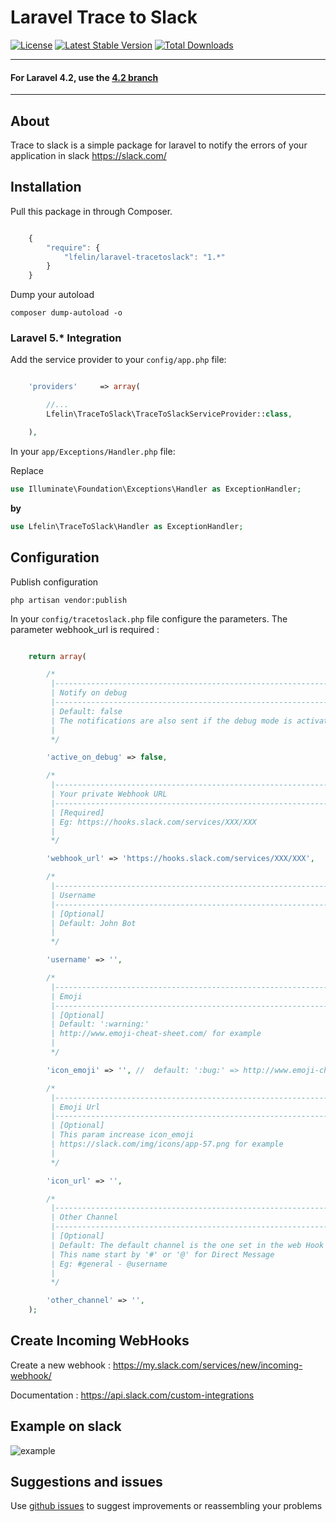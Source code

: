 Laravel Trace to Slack
======================
[![License](https://poser.pugx.org/lfelin/laravel-tracetoslack/license)](https://packagist.org/packages/lfelin/laravel-tracetoslack)
[![Latest Stable Version](https://poser.pugx.org/lfelin/laravel-tracetoslack/v/stable)](https://packagist.org/packages/lfelin/laravel-tracetoslack)
[![Total Downloads](https://poser.pugx.org/lfelin/laravel-tracetoslack/downloads)](https://packagist.org/packages/lfelin/laravel-tracetoslack)
___

#### **For Laravel 4.2, use the** [4.2 branch](https://github.com/LFelin/laravel-tracetoslack/tree/4.2)
___
## About
Trace to slack is a simple package for laravel to notify the errors of your application in slack https://slack.com/

## Installation

Pull this package in through Composer.

```js

    {
        "require": {
            "lfelin/laravel-tracetoslack": "1.*"
        }
    }

```

Dump your autoload
```
composer dump-autoload -o
```


### Laravel 5.* Integration

Add the service provider to your `config/app.php` file:

```php

    'providers'     => array(

        //...
        Lfelin\TraceToSlack\TraceToSlackServiceProvider::class,

    ),

```

In your `app/Exceptions/Handler.php` file:

Replace

```php
use Illuminate\Foundation\Exceptions\Handler as ExceptionHandler;
```


**by**

```php
use Lfelin\TraceToSlack\Handler as ExceptionHandler;
```

## Configuration

Publish configuration

```
php artisan vendor:publish
```

In your `config/tracetoslack.php` file configure the parameters. The parameter webhook_url is required :

```php

    return array(

        /*
         |--------------------------------------------------------------------------
         | Notify on debug
         |--------------------------------------------------------------------------
         | Default: false
         | The notifications are also sent if the debug mode is activated [true]
         |
         */

        'active_on_debug' => false,

        /*
         |--------------------------------------------------------------------------
         | Your private Webhook URL
         |--------------------------------------------------------------------------
         | [Required]
         | Eg: https://hooks.slack.com/services/XXX/XXX
         |
         */

        'webhook_url' => 'https://hooks.slack.com/services/XXX/XXX',

        /*
         |--------------------------------------------------------------------------
         | Username
         |--------------------------------------------------------------------------
         | [Optional]
         | Default: John Bot
         |
         */

        'username' => '',

        /*
         |--------------------------------------------------------------------------
         | Emoji
         |--------------------------------------------------------------------------
         | [Optional]
         | Default: ':warning:'
         | http://www.emoji-cheat-sheet.com/ for example
         |
         */

        'icon_emoji' => '', //  default: ':bug:' => http://www.emoji-cheat-sheet.com/

        /*
         |--------------------------------------------------------------------------
         | Emoji Url
         |--------------------------------------------------------------------------
         | [Optional]
         | This param increase icon_emoji
         | https://slack.com/img/icons/app-57.png for example
         |
         */

        'icon_url' => '',

        /*
         |--------------------------------------------------------------------------
         | Other Channel
         |--------------------------------------------------------------------------
         | [Optional]
         | Default: The default channel is the one set in the web Hook
         | This name start by '#' or '@' for Direct Message
         | Eg: #general - @username
         |
         */

        'other_channel' => '',
    );

```

## Create Incoming WebHooks

Create a new webhook : https://my.slack.com/services/new/incoming-webhook/

Documentation : https://api.slack.com/custom-integrations

## Example on slack
![example](https://cloud.githubusercontent.com/assets/271214/16535835/0f837698-3feb-11e6-92b2-e0bdf74b580a.png)

## Suggestions and issues
Use [github issues](https://github.com/LFelin/laravel-tracetoslack/issues/new) to suggest improvements or reassembling your problems
